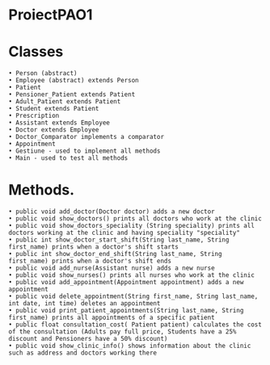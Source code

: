 # ProiectPAO1
# Classes
    • Person (abstract)
    • Employee (abstract) extends Person
    • Patient
    • Pensioner_Patient extends Patient
    • Adult_Patient extends Patient
    • Student extends Patient
    • Prescription
    • Assistant extends Employee
    • Doctor extends Employee
    • Doctor_Comparator implements a comparator
    • Appointment
    • Gestiune - used to implement all methods
    • Main - used to test all methods
# Methods.
    • public void add_doctor(Doctor doctor) adds a new doctor
    • public void show_doctors() prints all doctors who work at the clinic
    • public void show_doctors_speciality (String speciality) prints all doctors working at the clinic and having speciality "speciality"
    • public int show_doctor_start_shift(String last_name, String first_name) prints when a doctor's shift starts
    • public int show_doctor_end_shift(String last_name, String first_name) prints when a doctor's shift ends
    • public void add_nurse(Assistant nurse) adds a new nurse
    • public void show_nurses() prints all nurses who work at the clinic
    • public void add_appointment(Appointment appointment) adds a new appointment
    • public void delete_appointment(String first_name, String last_name, int date, int time) deletes an appointment
    • public void print_patient_appointments(String last_name, String first_name) prints all appointments of a specific patient
    • public float consultation_cost( Patient patient) calculates the cost of the consultation (Adults pay full price, Students have a 25% discount and Pensioners have a 50% discount)
    • public void show_clinic_info() shows information about the clinic such as address and doctors working there
